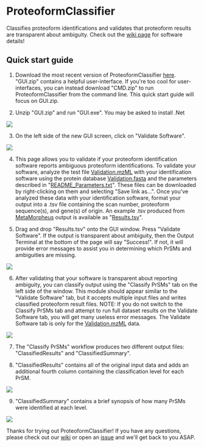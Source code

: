 # ProteoformClassifier
Classifies proteoform identifications and validates that proteoform results are transparent about ambiguity.
Check out the [wiki page](https://github.com/smith-chem-wisc/ProteoformClassifier/wiki) for software details!


## Quick start guide

1. Download the most recent version of ProteoformClassifier [here](https://github.com/smith-chem-wisc/ProteoformClassifier/releases).
"GUI.zip" contains a helpful user-interface. If you're too cool for user-interfaces, you can instead download "CMD.zip" to run ProteoformClassifier from the command line.
This quick start guide will focus on GUI.zip.

2. Unzip "GUI.zip" and run "GUI.exe". You may be asked to install .Net
<img src ="https://user-images.githubusercontent.com/16883585/118153916-6bf3fe80-b3e4-11eb-88e5-ff388cc1aee4.png">

3. On the left side of the new GUI screen, click on "Validate Software".
<img src ="https://user-images.githubusercontent.com/16883585/118176571-943d2680-b3ff-11eb-9ae8-5b48d8aec2ac.png">

4. This page allows you to validate if your proteoform identification software reports ambiguous proteoform identifications. To validate your software, analyze the test file  [Validation.mzML](https://raw.githubusercontent.com/smith-chem-wisc/ProteoformClassifier/main/Test/ValidationFiles/Validation.mzML) with your identification software using the protein database [Validation.fasta](https://raw.githubusercontent.com/smith-chem-wisc/ProteoformClassifier/main/Test/ValidationFiles/Validation.fasta) and the parameters described in "[README_Parameters.txt](https://raw.githubusercontent.com/smith-chem-wisc/ProteoformClassifier/main/Test/ValidationFiles/README_Parameters.txt)". These files can be downloaded by right-clicking on them and selecting "Save link as...". Once you've analyzed these data with your identification software, format your output into a .tsv file containing the scan number, proteoform sequence(s), and gene(s) of origin. An example .tsv produced from [MetaMorpheus](https://github.com/smith-chem-wisc/MetaMorpheus) output is available as "[Results.tsv](https://raw.githubusercontent.com/smith-chem-wisc/ProteoformClassifier/main/Test/ValidationFiles/Results.tsv)".

5. Drag and drop "Results.tsv" onto the GUI window. Press "Validate Software". If the output is transparent about ambiguity, then the Output Terminal at the bottom of the page will say "Success!". If not, it will provide error messages to assist you in determining which PrSMs and ambiguities are missing. 
<img src ="https://user-images.githubusercontent.com/16883585/118176658-b5057c00-b3ff-11eb-88c8-3e88af541a39.png">

6. After validating that your software is transparent about reporting ambiguity, you can classify output using the "Classify PrSMs" tab on the left side of the window. This module should appear similar to the "Validate Software" tab, but it accepts multiple input files and writes classified proteoform result files. NOTE: If you do not switch to the Classify PrSMs tab and attempt to run full dataset results on the Validate Software tab, you will get many useless error messages. The Validate Software tab is only for the [Validation.mzML](https://raw.githubusercontent.com/smith-chem-wisc/ProteoformClassifier/main/Test/ValidationFiles/Validation.mzML) data.
<img src ="https://user-images.githubusercontent.com/16883585/118176863-f138dc80-b3ff-11eb-975b-c25d0febe3b2.png">

7. The "Classify PrSMs" workflow produces two different output files: "ClassifiedResults" and "ClassifiedSummary".

8. "ClassifiedResults" contains all of the original input data and adds an additional fourth column containing the classification level for each PrSM.
<img src ="https://user-images.githubusercontent.com/16883585/118159005-816c2700-b3ea-11eb-90a2-dbe30c2a0528.png">

9.  "ClassifiedSummary" contains a brief synopsis of how many PrSMs were identified at each level.
<img src ="https://user-images.githubusercontent.com/16883585/118159097-9c3e9b80-b3ea-11eb-8a1f-8a0eaab6956a.png">

Thanks for trying out ProteoformClassifier! If you have any questions, please check out our [wiki](https://github.com/smith-chem-wisc/ProteoformClassifier/wiki) or open an [issue](https://github.com/smith-chem-wisc/ProteoformClassifier/issues) and we'll get back to you ASAP.
